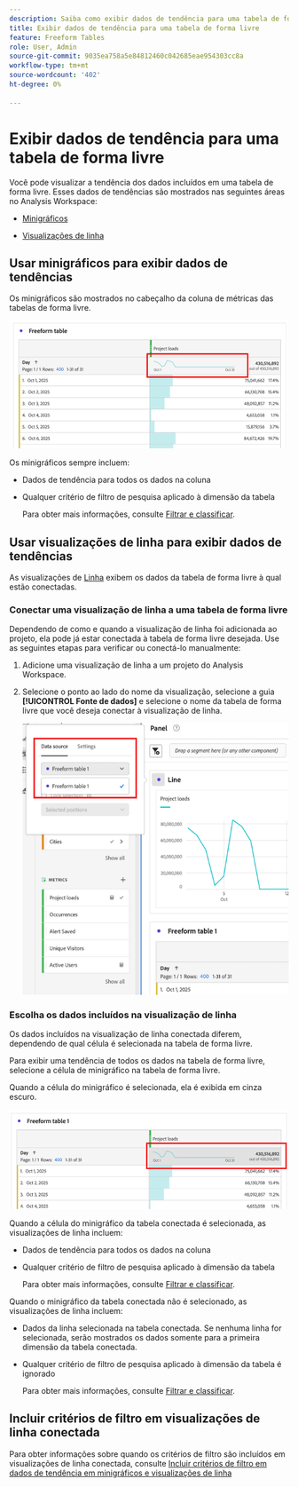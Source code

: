 ```yaml
---
description: Saiba como exibir dados de tendência para uma tabela de forma livre no Analysis Workspace.
title: Exibir dados de tendência para uma tabela de forma livre
feature: Freeform Tables
role: User, Admin
source-git-commit: 9035ea758a5e84812460c042685eae954303cc8a
workflow-type: tm+mt
source-wordcount: '402'
ht-degree: 0%

---
```


# Exibir dados de tendência para uma tabela de forma livre

Você pode visualizar a tendência dos dados incluídos em uma tabela de forma livre. Esses dados de tendências são mostrados nas seguintes áreas no Analysis Workspace:

* [Minigráficos](#use-sparklines-to-view-trended-data)

* [Visualizações de linha](#use-line-visualizations-to-view-trended-data)

## Usar minigráficos para exibir dados de tendências

Os minigráficos são mostrados no cabeçalho da coluna de métricas das tabelas de forma livre.

![minigráfico na tabela de forma livre](assets/table-sparkline.png)

Os minigráficos sempre incluem:

* Dados de tendência para todos os dados na coluna

* Qualquer critério de filtro de pesquisa aplicado à dimensão da tabela

  Para obter mais informações, consulte [Filtrar e classificar](/help/analyze/analysis-workspace/visualizations/freeform-table/filter-and-sort.md).

## Usar visualizações de linha para exibir dados de tendências

As visualizações de [Linha](/help/analyze/analysis-workspace/visualizations/line.md) exibem os dados da tabela de forma livre à qual estão conectadas.

### Conectar uma visualização de linha a uma tabela de forma livre

Dependendo de como e quando a visualização de linha foi adicionada ao projeto, ela pode já estar conectada à tabela de forma livre desejada. Use as seguintes etapas para verificar ou conectá-lo manualmente:

1. Adicione uma visualização de linha a um projeto do Analysis Workspace.

1. Selecione o ponto ao lado do nome da visualização, selecione a guia **[!UICONTROL Fonte de dados]** e selecione o nome da tabela de forma livre que você deseja conectar à visualização de linha.

   ![visualização de linha conectada às tabelas de forma livre](assets/table-line-viz.png)

### Escolha os dados incluídos na visualização de linha

Os dados incluídos na visualização de linha conectada diferem, dependendo de qual célula é selecionada na tabela de forma livre.

Para exibir uma tendência de todos os dados na tabela de forma livre, selecione a célula de minigráfico na tabela de forma livre.

Quando a célula do minigráfico é selecionada, ela é exibida em cinza escuro.

![minigráfico selecionado](assets/table-sparkline-selected.png)

Quando a célula do minigráfico da tabela conectada é selecionada, as visualizações de linha incluem:

* Dados de tendência para todos os dados na coluna

* Qualquer critério de filtro de pesquisa aplicado à dimensão da tabela

  Para obter mais informações, consulte [Filtrar e classificar](/help/analyze/analysis-workspace/visualizations/freeform-table/filter-and-sort.md).

Quando o minigráfico da tabela conectada não é selecionado, as visualizações de linha incluem:

* Dados da linha selecionada na tabela conectada. Se nenhuma linha for selecionada, serão mostrados os dados somente para a primeira dimensão da tabela conectada.

* Qualquer critério de filtro de pesquisa aplicado à dimensão da tabela é ignorado

  Para obter mais informações, consulte [Filtrar e classificar](/help/analyze/analysis-workspace/visualizations/freeform-table/filter-and-sort.md).


## Incluir critérios de filtro em visualizações de linha conectada

Para obter informações sobre quando os critérios de filtro são incluídos em visualizações de linha conectada, consulte [Incluir critérios de filtro em dados de tendência em minigráficos e visualizações de linha](/help/analyze/analysis-workspace/visualizations/freeform-table/filter-and-sort.md#include-filter-criteria-in-trended-data-in-sparklines-and-line-visualizations)

